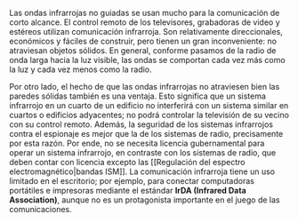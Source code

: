 Las ondas infrarrojas no guiadas se usan mucho para la comunicación de corto alcance. El control remoto de los televisores, grabadoras de video y estéreos utilizan comunicación infrarroja. Son relativamente direccionales, económicos y fáciles de construir, pero tienen un gran inconveniente: no atraviesan objetos sólidos. En general, conforme pasamos de la radio de onda larga hacia la luz visible, las ondas se comportan cada vez más como la luz y cada vez menos como la radio.

Por otro lado, el hecho de que las ondas infrarrojas no atraviesen bien las paredes sólidas también es una ventaja. Esto significa que un sistema infrarrojo en un cuarto de un edificio no interferirá con un sistema similar en cuartos o edificios adyacentes; no podrá controlar la televisión de su vecino con su control remoto. Además, la seguridad de los sistemas infrarrojos contra el espionaje es mejor que la de los sistemas de radio, precisamente por esta razón. Por ende, no se necesita licencia gubernamental para operar un sistema infrarrojo, en contraste con los sistemas de radio, que deben contar con licencia excepto las [[Regulación del espectro electromagnético|bandas ISM]]. La comunicación infrarroja tiene un uso limitado en el escritorio; por ejemplo, para conectar computadoras portátiles e impresoras mediante el estándar **IrDA (Infrared Data Association)**, aunque no es un protagonista importante en el juego de las comunicaciones.